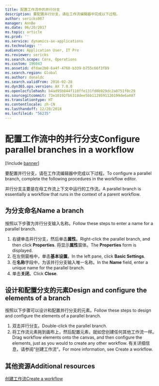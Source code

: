 ```yaml
---
title: 配置工作流中的并行分支
description: 要配置并行分支，请在工作流编辑器中完成以下过程。
author: sericks007
manager: AnnBe
ms.date: 06/20/2017
ms.topic: article
ms.prod: ''
ms.service: dynamics-ax-applications
ms.technology: ''
audience: Application User, IT Pro
ms.reviewer: sericks
ms.search.scope: Core, Operations
ms.custom: 196043
ms.assetid: dfdae2b8-6a4f-4760-b339-b755c66f3f89
ms.search.region: Global
ms.author: donaldc
ms.search.validFrom: 2016-02-28
ms.dyn365.ops.version: AX 7.0.0
ms.openlocfilehash: b4ad95b044f110ffe131fd8b929dc2a8751f0c29
ms.sourcegitcommit: 73e10192fb6318dee5bb1129591120199de6a487
ms.translationtype: HT
ms.contentlocale: zh-CN
ms.lasthandoff: 12/20/2018
ms.locfileid: "56235"
---
```

# <a name="configure-parallel-branches-in-a-workflow"></a><span data-ttu-id="dafee-103">配置工作流中的并行分支</span><span class="sxs-lookup"><span data-stu-id="dafee-103">Configure parallel branches in a workflow</span></span>

[!include [banner](../includes/banner.md)]

<span data-ttu-id="dafee-104">要配置并行分支，请在工作流编辑器中完成以下过程。</span><span class="sxs-lookup"><span data-stu-id="dafee-104">To configure a parallel branch, complete the following procedures in the workflow editor.</span></span>

<span data-ttu-id="dafee-105">并行分支主要是在母工作流上下文中运行的工作流。</span><span class="sxs-lookup"><span data-stu-id="dafee-105">A parallel branch is essentially a workflow that runs in the context of a parent workflow.</span></span>

## <a name="name-a-branch"></a><span data-ttu-id="dafee-106">为分支命名</span><span class="sxs-lookup"><span data-stu-id="dafee-106">Name a branch</span></span>
<span data-ttu-id="dafee-107">按照以下步骤为并行分支输入名称。</span><span class="sxs-lookup"><span data-stu-id="dafee-107">Follow these steps to enter a name for a parallel branch.</span></span>
1.  <span data-ttu-id="dafee-108">右键单击并行分支，然后单击**属性**。</span><span class="sxs-lookup"><span data-stu-id="dafee-108">Right-click the parallel branch, and then click **Properties**.</span></span> <span data-ttu-id="dafee-109">将显示**属性**窗体。</span><span class="sxs-lookup"><span data-stu-id="dafee-109">The **Properties** form is displayed.</span></span>
2.  <span data-ttu-id="dafee-110">在左侧窗格中，单击**基本设置**。</span><span class="sxs-lookup"><span data-stu-id="dafee-110">In the left pane, click **Basic Settings**.</span></span>
3.  <span data-ttu-id="dafee-111">在**名称**字段中，为该并行分支输入唯一名称。</span><span class="sxs-lookup"><span data-stu-id="dafee-111">In the **Name** field, enter a unique name for the parallel branch.</span></span>
4.  <span data-ttu-id="dafee-112">单击**关闭**。</span><span class="sxs-lookup"><span data-stu-id="dafee-112">Click **Close**.</span></span>

## <a name="design-and-configure-the-elements-of-a-branch"></a><span data-ttu-id="dafee-113">设计和配置分支的元素</span><span class="sxs-lookup"><span data-stu-id="dafee-113">Design and configure the elements of a branch</span></span>
<span data-ttu-id="dafee-114">按照以下步骤可以设计和配置并行分支的元素。</span><span class="sxs-lookup"><span data-stu-id="dafee-114">Follow these steps to design and configure the elements of a parallel branch.</span></span>
1.  <span data-ttu-id="dafee-115">双击并行分支。</span><span class="sxs-lookup"><span data-stu-id="dafee-115">Double-click the parallel branch.</span></span>
2.  <span data-ttu-id="dafee-116">将工作流元素拖到画布上，然后配置元素，就如您创建任何其他工作流一样。</span><span class="sxs-lookup"><span data-stu-id="dafee-116">Drag workflow elements onto the canvas, and then configure the elements, just as you would to create any other workflow.</span></span> <span data-ttu-id="dafee-117">有关详细信息，请参阅“创建工作流”。</span><span class="sxs-lookup"><span data-stu-id="dafee-117">For more information, see Create a workflow.</span></span>



<a name="additional-resources"></a><span data-ttu-id="dafee-118">其他资源</span><span class="sxs-lookup"><span data-stu-id="dafee-118">Additional resources</span></span>
--------

[<span data-ttu-id="dafee-119">创建工作流</span><span class="sxs-lookup"><span data-stu-id="dafee-119">Create a workflow</span></span>](create-workflow.md)




